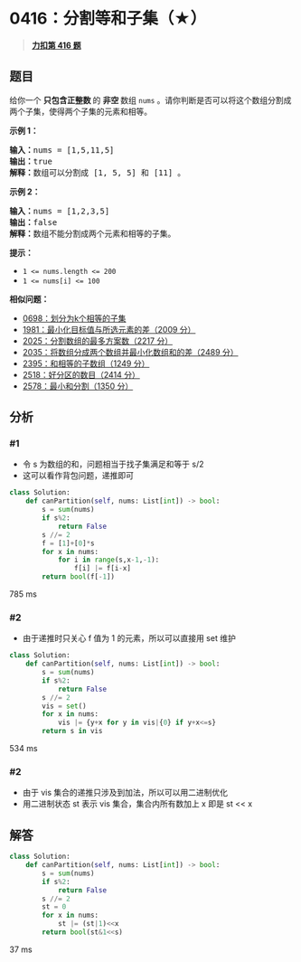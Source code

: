 # 0416：分割等和子集（★）


> <u>**[力扣第 416 题](https://leetcode.cn/problems/partition-equal-subset-sum/)**</u>

## 题目

<p>给你一个 <strong>只包含正整数 </strong>的 <strong>非空 </strong>数组 <code>nums</code> 。请你判断是否可以将这个数组分割成两个子集，使得两个子集的元素和相等。</p>



<p><strong>示例 1：</strong></p>

<pre>
<strong>输入：</strong>nums = [1,5,11,5]
<strong>输出：</strong>true
<strong>解释：</strong>数组可以分割成 [1, 5, 5] 和 [11] 。</pre>

<p><strong>示例 2：</strong></p>

<pre>
<strong>输入：</strong>nums = [1,2,3,5]
<strong>输出：</strong>false
<strong>解释：</strong>数组不能分割成两个元素和相等的子集。
</pre>



<p><strong>提示：</strong></p>

<ul>
<li><code>1 <= nums.length <= 200</code></li>
<li><code>1 <= nums[i] <= 100</code></li>
</ul>


**相似问题：**
- [0698：划分为k个相等的子集](/leetcode/0698)
- [1981：最小化目标值与所选元素的差（2009 分）](/leetcode/1981)
- [2025：分割数组的最多方案数（2217 分）](/leetcode/2025)
- [2035：将数组分成两个数组并最小化数组和的差（2489 分）](/leetcode/2035)
- [2395：和相等的子数组（1249 分）](/leetcode/2395)
- [2518：好分区的数目（2414 分）](/leetcode/2518)
- [2578：最小和分割（1350 分）](/leetcode/2578)


## 分析

### #1

- 令 s 为数组的和，问题相当于找子集满足和等于 s/2
- 这可以看作背包问题，递推即可

```python
class Solution:
    def canPartition(self, nums: List[int]) -> bool:
        s = sum(nums)
        if s%2:
            return False
        s //= 2
        f = [1]+[0]*s
        for x in nums:
            for i in range(s,x-1,-1):
                f[i] |= f[i-x]
        return bool(f[-1])
```
785 ms

### #2

- 由于递推时只关心 f 值为 1 的元素，所以可以直接用 set 维护

```python
class Solution:
    def canPartition(self, nums: List[int]) -> bool:
        s = sum(nums)
        if s%2:
            return False
        s //= 2
        vis = set()
        for x in nums:
            vis |= {y+x for y in vis|{0} if y+x<=s}
        return s in vis
```
534 ms

### #2

- 由于 vis 集合的递推只涉及到加法，所以可以用二进制优化
- 用二进制状态 st 表示 vis 集合，集合内所有数加上 x 即是 st << x


## 解答

```python
class Solution:
    def canPartition(self, nums: List[int]) -> bool:
        s = sum(nums)
        if s%2:
            return False
        s //= 2
        st = 0
        for x in nums:
            st |= (st|1)<<x
        return bool(st&1<<s)
```
37 ms

